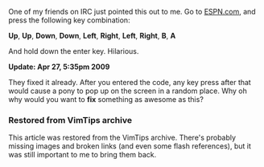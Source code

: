 <!-- :metadata:

title: Corporate Website Cheatcodes?
tags: Miscellaneous, Funny
publishedAt: 2009-04-28T02:19:14-0700
summary:

One of my friends on IRC just pointed this out to me.  Go to <a
href='http://www.espn.com'>ESPN.com</a>, and press the following key
combination:

-->

One of my friends on IRC just pointed this out to me.  Go to <a
href='http://www.espn.com'>ESPN.com</a>, and press the following key
combination:

**Up**, **Up**, **Down**, **Down**, **Left**, **Right**,
**Left**, **Right**, **B**, **A**

And hold down the enter key.  Hilarious.

**Update: Apr 27, 5:35pm 2009**

They fixed it already.  After you entered the code, any key press after that
would cause a pony to pop up on the screen in a random place.  Why oh why would
you want to __fix__ something as awesome as this?

<div class="restored-from-archive">
  <h3>Restored from VimTips archive</h3>
  <p>
  This article was restored from the VimTips archive. There's probably
  missing images and broken links (and even some flash references), but it
  was still important to me to bring them back.
  </p>
</div>
